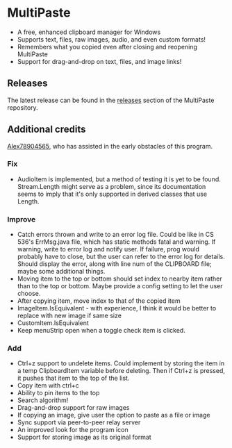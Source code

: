 ﻿<h1> MultiPaste </h1>
 <ul>
  <li>A free, enhanced clipboard manager for Windows</li>
  <li>Supports text, files, raw images, audio, and even custom formats!</li>
  <li>Remembers what you copied even after closing and reopening MultiPaste</li>
  <li>Support for drag-and-drop on text, files, and image links!</li>
</ul>

<h2> Releases </h2>
The latest release can be found in the <a href="https://github.com/bvancamp99/MultiPaste/releases">releases</a> section of the MultiPaste repository.

<h2> Additional credits </h2>
<a href="https://github.com/Alex78904565">Alex78904565</a>, who has assisted in the early obstacles of this program.

<h3> Fix </h3>
<ul>
  <li>AudioItem is implemented, but a method of testing it is yet to be found.  Stream.Length might serve as a problem, since its documentation seems to imply that it's only supported in derived classes that use Length.</li>
</ul>

<h3> Improve </h3>
<ul>
  <li>Catch errors thrown and write to an error log file.  Could be like in CS 536's ErrMsg.java file, which has static methods fatal and warning.  If warning, write to error log and notify user.  If failure, prog would probably have to close, but the user can refer to the error log for details.  Should display the error, along with line num of the CLIPBOARD file; maybe some additional things.</li>
  <li>Moving item to the top or bottom should set index to nearby item rather than to the top or bottom.  Maybe provide a config setting to let the user choose.</li>
  <li>After copying item, move index to that of the copied item</li>
  <li>ImageItem.IsEquivalent - with experience, I think it would be better to replace with new image if same size</li>
  <li>CustomItem.IsEquivalent</li>
  <li>Keep menuStrip open when a toggle check item is clicked.</li>
</ul>

<h3> Add </h3>
<ul>
  <li>Ctrl+z support to undelete items.  Could implement by storing the item in a temp ClipboardItem variable before deleting.  Then if Ctrl+z is pressed, it pushes that item to the top of the list.
  <li>Copy item with ctrl+c</li>
  <li>Ability to pin items to the top</li>
  <li>Search algorithm!</li>
  <li>Drag-and-drop support for raw images</li>
  <li>If copying an image, give user the option to paste as a file or image</li>
  <li>Sync support via peer-to-peer relay server</li>
  <li>An improved look for the program icon</li>
  <li>Support for storing image as its original format</li>
</ul>
